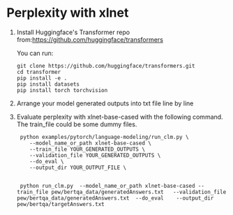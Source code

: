 # Perplexity with xlnet

1. Install Huggingface's Transformer repo from:https://github.com/huggingface/transformers

   You can run:

   ```
   git clone https://github.com/huggingface/transformers.git
   cd transformer
   pip install -e .
   pip install datasets
   pip install torch torchvision
   ```

2. Arrange your model generated outputs into txt file line by line

3. Evaluate perplexity with xlnet-base-cased with the following command. The train_file could be some dummy files.

   ```
    python examples/pytorch/language-modeling/run_clm.py \
       --model_name_or_path xlnet-base-cased \
       --train_file YOUR_GENERATED_OUTPUTS \
       --validation_file YOUR_GENERATED_OUTPUTS \
       --do_eval \
       --output_dir YOUR_OUTPUT_FILE \
	   
	   
	python run_clm.py  --model_name_or_path xlnet-base-cased --train_file pew/bertqa_data/generatedAnswers.txt   --validation_file pew/bertqa_data/generatedAnswers.txt  --do_eval    --output_dir pew/bertqa/targetAnswers.txt 
   ```